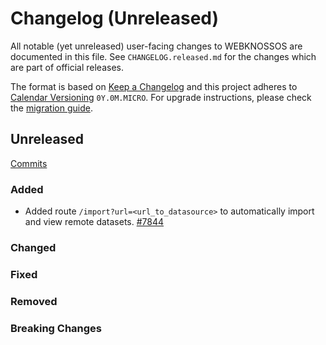 # Changelog (Unreleased)

All notable (yet unreleased) user-facing changes to WEBKNOSSOS are documented in this file.
See `CHANGELOG.released.md` for the changes which are part of official releases.

The format is based on [Keep a Changelog](http://keepachangelog.com/en/1.0.0/)
and this project adheres to [Calendar Versioning](http://calver.org/) `0Y.0M.MICRO`.
For upgrade instructions, please check the [migration guide](MIGRATIONS.released.md).

## Unreleased
[Commits](https://github.com/scalableminds/webknossos/compare/24.07.0...HEAD)

### Added
- Added route `/import?url=<url_to_datasource>` to automatically import and view remote datasets. [#7844](https://github.com/scalableminds/webknossos/pull/7844)

### Changed

### Fixed

### Removed

### Breaking Changes
